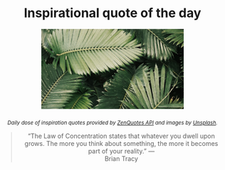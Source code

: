 
<div align="center">

# Inspirational quote of the day

<img src="./data/photo.jpeg" alt="Beautiful nature photo" width="320" height="180">

<sub><i>Daily dose of inspiration quotes provided by [ZenQuotes API](https://zenquotes.io/) and images by [Unsplash](https://unsplash.com/).</i></sub>


<blockquote>&ldquo;The Law of Concentration states that whatever you dwell upon grows. The more you think about something, the more it becomes part of your reality.&rdquo; &mdash; <footer>Brian Tracy</footer></blockquote>

</div>
